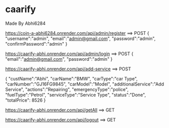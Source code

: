 # caarify
Made By Abhi6284

<!-- Admin Register -->
https://coin-a-abhi6284.onrender.com/api/admin/register  ==> POST
{
    "username":"admin",
    "email":"admin@gmail.com",
    "password":"admin",
    "confirmPassword":"admin"
}

<!-- All Admin Login -->
https://caarify-abhi.onrender.com/api/admin/login ==> POST
{
    "email":"admin@gmail.com",
    "password":"admin"
}


<!-- Add Services -->
https://caarify-abhi.onrender.com/api/add-service ==> POST

{
    "custName":"Abhi",
    "carName":"BMW",
    "carType":"car Type",
    "carNumber":"GJ16FG9845",
    "carModel":"Model",
    "additionalService":"Add Service",
    "actions":"Repairing",
    "emergencyType":"police",
    "fuelType":"Petrol",
    "serviceType":"Service Type",
    "status":"Done",
    "totalPrice": 8526
}

<!-- All Service -->
https://caarify-abhi.onrender.com/api/getAll ==> GET

<!-- All Logout -->
https://caarify-abhi.onrender.com/api/logout ==> GET